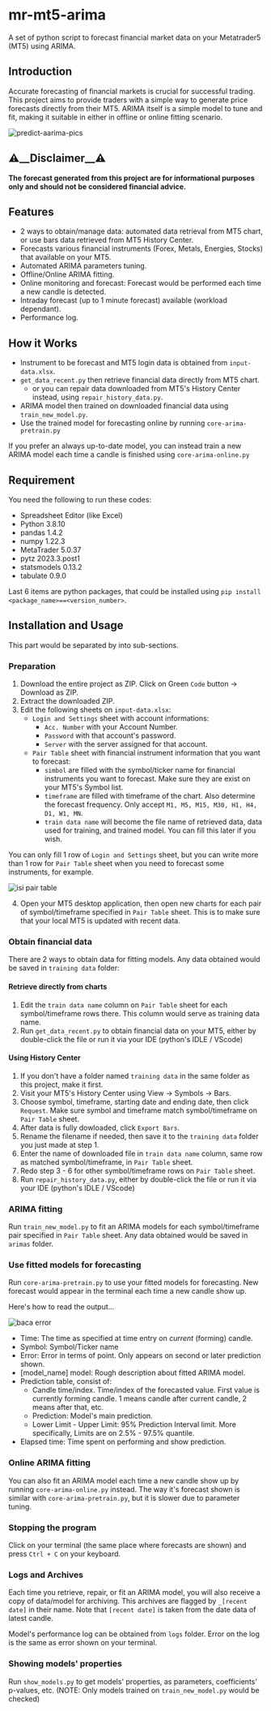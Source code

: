 # mr-mt5-arima
A set of python script to forecast financial market data on your Metatrader5 (MT5) using ARIMA.

## Introduction
Accurate forecasting of financial markets is crucial for successful trading. This project aims to provide traders with a simple way to generate price forecasts directly from their MT5. ARIMA itself is a simple model to tune and fit, making it suitable in either in offline or online fitting scenario.

![predict-aarima-pics](https://github.com/user-attachments/assets/b3198cc3-5ce8-4f30-a62a-bd7c4e89fcc1)

## ⚠️__Disclaimer__⚠️
__The forecast generated from this project are for informational purposes only and should not be considered financial advice.__

## Features
* 2 ways to obtain/manage data: automated data retrieval from MT5 chart, or use bars data retrieved from MT5 History Center.
* Forecasts various financial instruments (Forex, Metals, Energies, Stocks) that available on your MT5.
* Automated ARIMA parameters tuning.
* Offline/Online ARIMA fitting.
* Online monitoring and forecast: Forecast would be performed each time a new candle is detected.
* Intraday forecast (up to 1 minute forecast) available (workload dependant).
* Performance log.

## How it Works
* Instrument to be forecast and MT5 login data is obtained from `input-data.xlsx`.
* `get_data_recent.py` then retrieve financial data directly from MT5 chart.
  * or you can repair data downloaded from MT5's History Center instead, using `repair_history_data.py`.
* ARIMA model then trained on downloaded financial data using `train_new_model.py`.
* Use the trained model for forecasting online by running `core-arima-pretrain.py`

If you prefer an always up-to-date model, you can instead train a new ARIMA model each time a candle is finished using `core-arima-online.py`

## Requirement
You need the following to run these codes:
* Spreadsheet Editor (like Excel)
* Python 3.8.10
* pandas 1.4.2
* numpy 1.22.3
* MetaTrader 5.0.37
* pytz 2023.3.post1
* statsmodels 0.13.2
* tabulate 0.9.0

Last 6 items are python packages, that could be installed using `pip install <package_name>==<version_number>`.

## Installation and Usage
This part would be separated by into sub-sections.

### Preparation
1. Download the entire project as ZIP. Click on Green `Code` button -> Download as ZIP.
2. Extract the downloaded ZIP.
3. Edit the following sheets on `input-data.xlsx`:
   * `Login and Settings` sheet with account informations:
     * `Acc. Number` with your Account Number.
     * `Password` with that account's password.
     * `Server` with the server assigned for that account.
   * `Pair Table` sheet with financial instrument information that you want to forecast:
     * `simbol` are filled with the symbol/ticker name for financial instruments you want to forecast. Make sure they are exist on your MT5's Symbol list.
     * `timeframe` are filled with timeframe of the chart. Also determine the forecast frequency. Only accept `M1, M5, M15, M30, H1, H4, D1, W1, MN`.
     * `train data name` will become the file name of retrieved data, data used for training, and trained model. You can fill this later if you wish.

You can only fill 1 row of `Login and Settings` sheet, but you can write more than 1 row for `Pair Table` sheet when you need to forecast some instruments, for example.

![isi pair table](https://github.com/user-attachments/assets/b6fb5e54-5ebe-4827-9017-c4131ffe4cf9)

4. Open your MT5 desktop application, then open new charts for each pair of symbol/timeframe specified in `Pair Table` sheet. This is to make sure that your local MT5 is updated with recent data.

### Obtain financial data
There are 2 ways to obtain data for fitting models. Any data obtained would be saved in `training data` folder:

#### Retrieve directly from charts
1. Edit the `train data name` column on `Pair Table` sheet for each symbol/timeframe rows there. This column would serve as training data name.
2. Run `get_data_recent.py` to obtain financial data on your MT5, either by double-click the file or run it via your IDE (python's IDLE / VScode)

#### Using History Center
1. If you don't have a folder named `training data` in the same folder as this project, make it first.
2. Visit your MT5's History Center using View -> Symbols -> Bars.
3. Choose symbol, timeframe, starting date and ending date, then click `Request`. Make sure symbol and timeframe match symbol/timeframe on `Pair Table` sheet.
4. After data is fully dowloaded, click `Export Bars`.
5. Rename the filename if needed, then save it to the `training data` folder you just made at step 1.
6. Enter the name of downloaded file in `train data name` column, same row as matched symbol/timeframe, in `Pair Table` sheet.
7. Redo step 3 - 6 for other symbol/timeframe rows on `Pair Table` sheet.
8. Run `repair_history_data.py`, either by double-click the file or run it via your IDE (python's IDLE / VScode)

### ARIMA fitting
Run `train_new_model.py` to fit an ARIMA models for each symbol/timeframe pair specified in `Pair Table` sheet. Any data obtained would be saved in `arimas` folder.

### Use fitted models for forecasting
Run `core-arima-pretrain.py` to use your fitted models for forecasting. New forecast would appear in the terminal each time a new candle show up.

Here's how to read the output...

![baca error](https://github.com/user-attachments/assets/35475fa4-99c4-4b6c-aa9b-31861619e4a9)

* Time: The time as specified at time entry on _current_ (forming) candle.
* Symbol: Symbol/Ticker name
* Error: Error in terms of point. Only appears on second or later prediction shown.
* [model_name] model: Rough description about fitted ARIMA model.
* Prediction table, consist of:
  * Candle time/index. Time/index of the forecasted value. First value is currently forming candle. 1 means candle after current candle, 2 means after that, etc.
  * Prediction: Model's main prediction.
  * Lower Limit - Upper Limit: 95% Prediction Interval limit. More specifically, Limits are on 2.5% - 97.5% quantile.
* Elapsed time: Time spent on performing and show prediction.


### Online ARIMA fitting
You can also fit an ARIMA model each time a new candle show up by running `core-arima-online.py` instead. The way it's forecast shown is similar with `core-arima-pretrain.py`, but it is slower due to parameter tuning.

### Stopping the program
Click on your terminal (the same place where forecasts are shown) and press `Ctrl + C` on your keyboard.

### Logs and Archives ###
Each time you retrieve, repair, or fit an ARIMA model, you will also receive a copy of data/model for archiving. This archives are flagged by `_[recent date]` in their name. Note that `[recent date]` is taken from the date data of latest candle.

Model's performance log can be obtained from `logs` folder. Error on the log is the same as error shown on your terminal.

### Showing models' properties ###
Run `show_models.py` to get models' properties, as parameters, coefficients' p-values, etc. (NOTE: Only models trained on `train_new_model.py` would be checked)


